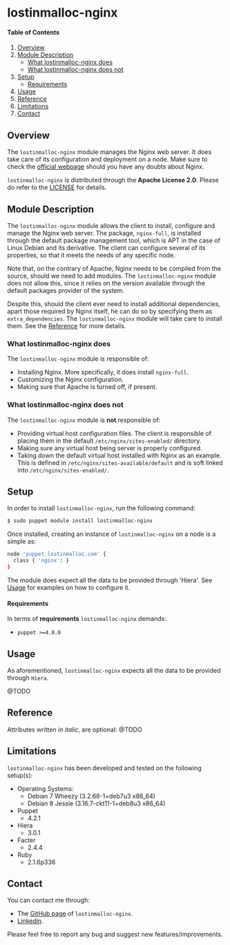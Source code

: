 # lostinmalloc-nginx
#### Table of Contents
1. [Overview](#overview)
2. [Module Description](#module-description)
    * [What lostinmalloc-nginx does](#what-lostinmalloc-nginx-does)
    * [What lostinmalloc-nginx does not](#what-lostinmalloc-nginx-does-not)
3. [Setup](#setup)
    * [Requirements](#requirements)
4. [Usage](#usage)
5. [Reference](#reference)
6. [Limitations](#limitations)
7. [Contact](#contact)

## Overview
The `lostinmalloc-nginx` module manages the Nginx web server. It does take care of its configuration and deployment on a node. Make sure to check the [official webpage](http://nginx.org/) should you have any doubts about Nginx. 

`lostinmalloc-nginx` is distributed through the **Apache License 2.0**. Please do refer to the [LICENSE](https://github.com/jaschac/puppet-nginx/blob/master/LICENSE) for details.

## Module Description
The `lostinmalloc-nginx` module allows the client to install, configure and manage the Nginx web server. The package, `nginx-full`, is installed through the default package management tool, which is APT in the case of Linux Debian and its derivative. The client can configure several of its properties, so that it meets the needs of any specific node.

Note that, on the contrary of Apache, Nginx needs to be compiled from the source, should we need to add modules. The `lostinmalloc-nginx` module does not allow this, since it relies on the version available through the default packages provider of the system.

Despite this, should the client ever need to install additional dependencies, apart those required by Nginx itself, he can do so by specifying them as `extra_dependencies`. The `lostinmalloc-nginx` module will take care to install them. See the [Reference](#reference) for more details.

### What lostinmalloc-nginx does
The `lostinmalloc-nginx` module is responsible of:

  - Installing Nginx. More specifically, it does install `nginx-full`.
  - Customizing the Nginx configuration.
  - Making sure that Apache is turned off, if present.

### What lostinmalloc-nginx does not
The `lostinmalloc-nginx` module is **not**  responsible of:

  - Providing virtual host configuration files. The client is responsible of placing them in the default `/etc/nginx/sites-enabled/` directory.
  - Making sure any virtual host being server is properly configured.
  - Taking down the default virtual host installed with Nginx as an example. This is defined in `/etc/nginx/sites-available/default` and is soft linked into `/etc/nginx/sites-enabled/`.

## Setup
In order to install `lostinmalloc-nginx`, run the following command:
```bash
$ sudo puppet module install lostinmalloc-nginx
```
Once installed, creating an instance of `lostinmalloc-nginx` on a node is a simple as:
```bash
node 'puppet.lostinmalloc.com' {
  class { 'nginx': }
}
```
The module does expect all the data to be provided through 'Hiera'. See [Usage](#usage) for examples on how to configure it.

#### Requirements
In terms of **requirements** `lostinmalloc-nginx` demands:

  - `puppet >=4.0.0`

## Usage
As aforementioned, `lostinmalloc-nginx` expects all the data to be provided through `Hiera`.

@TODO

## Reference
Attributes written *in italic*, are optional:
@TODO

## Limitations
`lostinmalloc-nginx` has been developed and tested on the following setup(s):

  - Operating Systems:
    - Debian 7 Wheezy (3.2.68-1+deb7u3 x86_64)
    - Debian 8 Jessie (3.16.7-ckt11-1+deb8u3 x86_64)
  - Puppet
    - 4.2.1
  - Hiera
    - 3.0.1
  - Facter
    - 2.4.4
  - Ruby
    - 2.1.6p336

## Contact
You can contact me through:

  - The [GitHub page](https://github.com/jaschac/puppet-nginx) of `lostinmalloc-nginx`.
  - [Linkedin](https://es.linkedin.com/in/jaschacasadio).

Please feel free to report any bug and suggest new features/improvements.

